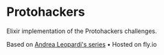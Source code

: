 # Protohackers

Elixir implementation of the Protohackers challenges.

Based on [Andrea Leopardi's series](https://www.youtube.com/playlist?list=PLd7I3U4fDsULTLqbRAkWzA002-IzMe8fl) • Hosted on fly.io